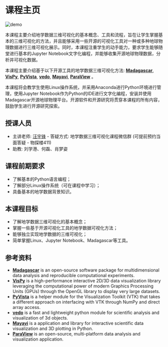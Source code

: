 # 课程主页
![demo](./课程笔记/figs/demo.gif)

本课程主要介绍地学数据三维可视化的基本概念、工具和流程，旨在让学生掌握基本的三维可视化的方法，并且能够采用一些开源的可视化工具对一种或多种地球物理数据进行三维可视化展示。同时，本课程注重学生的动手能力，要求学生能够随堂进行基本的Jupyter Notebook文字化编程，并能够收集开源地球物理数据，分析并可视化数据。

本课程主要介绍基于以下开源工具的地学数据三维可视化方法: [**Madagascar**](https://reproducibility.org/wiki/Main_Page), [**VisPy**](https://vispy.org/), [**PyVista**](https://docs.pyvista.org/), [**vedo**](https://vedo.embl.es/#refs), [**Mayavi**](https://docs.enthought.com/mayavi/mayavi/), [**ParaView**](https://www.paraview.org/) 。

本课程将会教学生使用Linux操作系统，并采用Anaconda进行Python环境进行管理，使用Jupyter Notebook作为Python的IDE进行文字化编程，安装并使用Madagascar开源地球物理平台。开源软件和开源研究将贯穿本课程的所有内容，鼓励学生进行开源研究探索。

## 授课人员

- 主讲老师: [汪宇锋](https://yufengwa.github.io) - 答疑方式: 地学数据三维可视化课程微信群 (可提前预约当面答疑 - 物探楼411)
- 助教: 刘学港、何磊、肖梦姿

## 课程前期要求

- 了解基本的Python语言编程；
- 了解部分Linux操作系统（可在课程中学习）；
- 具备基本的地学数据背景知识。

## 本课程目标

- 了解地学数据三维可视化的基本概念；
- 掌握一些基于开源可视化工具的地学数据可视化方法；
- 能够独立实现地学数据的三维可视化；
- 简单掌握Linux、Jupyter Notebook、Madagascar等工具。

## 参考资料

- [**Madagascar**](https://reproducibility.org/wiki/Main_Page) is an open-source software package for multidimensional data analysis and reproducible computational experiments.
- [**VisPy**](https://vispy.org/) is a high-performance interactive 2D/3D data visualization library leveraging the computational power of modern Graphics Processing Units (GPUs) through the OpenGL library to display very large datasets.
- [**PyVista**](https://docs.pyvista.org/) is a helper module for the Visualization Toolkit (VTK) that takes a different approach on interfacing with VTK through NumPy and direct array access.
- [**vedo**](https://vedo.embl.es/#refs) is a fast and lightweight python module for scientific analysis and visualization of 3d objects.   
- [**Mayavi**](https://docs.enthought.com/mayavi/mayavi/) is a application and library for interactive scientific data visualization and 3D plotting in Python.
- [**ParaView**](https://www.paraview.org/) is an open-source, multi-platform data analysis and visualization application.
